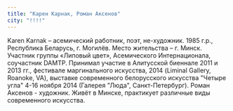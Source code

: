 ```yaml
---
title: "Карен Карнак, Роман Аксенов"
city: "!!!!"
---
```


Karen Karnak – асемический работник, поэт, не-художник. 1985 г.р., Республика Беларусь, г. Могилёв. Место жительства – г. Минск. Участник группы «Липовый цвет», Асемического Интернационала, соучастник DAMTP. Принимал участие в Алитусской биеннале 2011 и 2013 гг., фестивале маргинального искусства, 2014 (Liminal Gallery, Roanoke, VA), выставке современного белорусского искусства "Четыре угла" 4-16 ноября 2014 (Галерея "Люда", Санкт-Петербург).
Роман Аксенов - художник. Живёт в Минске, практикует различные виды современного искусства.
